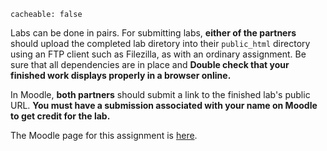 
```
cacheable: false
```

Labs can be done in pairs. For submitting labs, **either of the partners** should upload the completed lab diretory into their `public_html` directory using an FTP client such as Filezilla, as with an ordinary assignment. Be sure that all dependencies are in place and **Double check that your finished work displays properly in a browser online.** 

In Moodle, **both partners** should submit a link to the finished lab's public URL. **You must have a submission associated with your name on Moodle to get credit for the lab.**

The Moodle page for this assignment is [here](https://moodle.pugetsound.edu/moodle/mod/assign/view.php?id=408146).
